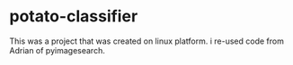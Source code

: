 # potato-classifier
This was a project that was created on linux platform. i re-used code from Adrian of pyimagesearch.
